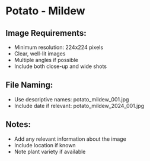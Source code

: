 # Potato - Mildew

## Image Requirements:
- Minimum resolution: 224x224 pixels
- Clear, well-lit images
- Multiple angles if possible
- Include both close-up and wide shots

## File Naming:
- Use descriptive names: potato_mildew_001.jpg
- Include date if relevant: potato_mildew_2024_001.jpg

## Notes:
- Add any relevant information about the image
- Include location if known
- Note plant variety if available
